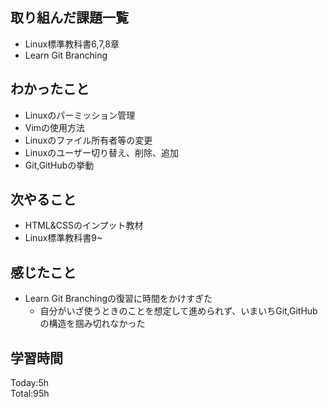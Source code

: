 ## 取り組んだ課題一覧
- Linux標準教科書6,7,8章
- Learn Git Branching
## わかったこと
- Linuxのパーミッション管理
- Vimの使用方法
- Linuxのファイル所有者等の変更
- Linuxのユーザー切り替え、削除、追加
- Git,GitHubの挙動
## 次やること
- HTML&CSSのインプット教材
- Linux標準教科書9~
## 感じたこと
- Learn Git Branchingの復習に時間をかけすぎた
  - 自分がいざ使うときのことを想定して進められず、いまいちGit,GitHubの構造を掴み切れなかった
## 学習時間
Today:5h  
Total:95h  
